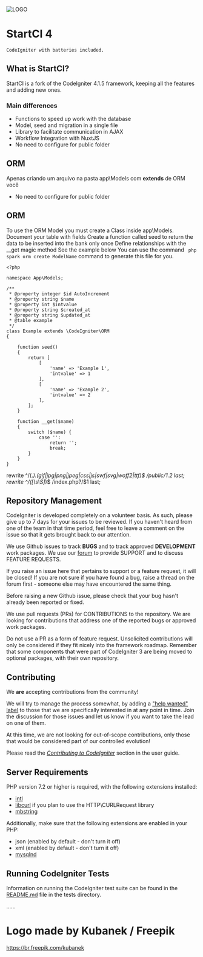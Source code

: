 ![LOGO](https://newbgp.com.br/images/logo%20ci.svg)
# StartCI 4
    CodeIgniter with batteries included.
## What is StartCI?
StartCI is a fork of the CodeIgniter 4.1.5 framework, keeping all the features and adding new ones.
### Main differences

* Functions to speed up work with the database
* Model, seed and migration in a single file
* Library to facilitate communication in AJAX
* Workflow Integration with NuxtJS
* No need to configure for public folder

## ORM

Apenas criando um arquivo na pasta app\Models com **extends** de ORM você 
* No need to configure for public folder

## ORM

To use the ORM Model you must create a Class inside app\Models.
Document your table with fields
Create a function called seed to return the data to be inserted into the
bank only once
Define relationships with the __get magic method
See the example below
You can use the command ``` php spark orm create ModelName``` command to generate this file for you.

```
<?php

namespace App\Models;

/**
 * @property integer $id AutoIncrement
 * @property string $name
 * @property int $intvalue
 * @property string $created_at
 * @property string $updated_at
 * @table example
 */
class Example extends \CodeIgniter\ORM
{

    function seed()
    {
        return [
            [
                'name' => 'Example 1',
                'intvalue' => 1
            ],
            [
                'name' => 'Example 2',
                'intvalue' => 2
            ],
        ];
    }

    function __get($name)
    {
        switch ($name) {
            case '':
                return '';
                break;
        }
    }
}

```
rewrite ^/(.*)\.(gif|jpg|png|jpeg|css|js|swf|svg|woff2|ttf)$ /public/$1.$2 last;
rewrite ^/([\s\S]*)$ /index.php?/$1 last;

## Repository Management

CodeIgniter is developed completely on a volunteer basis. As such, please give up to 7 days
for your issues to be reviewed. If you haven't heard from one of the team in that time period,
feel free to leave a comment on the issue so that it gets brought back to our attention.

We use Github issues to track **BUGS** and to track approved **DEVELOPMENT** work packages.
We use our [forum](http://forum.codeigniter.com) to provide SUPPORT and to discuss
FEATURE REQUESTS.

If you raise an issue here that pertains to support or a feature request, it will
be closed! If you are not sure if you have found a bug, raise a thread on the forum first -
someone else may have encountered the same thing.

Before raising a new Github issue, please check that your bug hasn't already
been reported or fixed.

We use pull requests (PRs) for CONTRIBUTIONS to the repository.
We are looking for contributions that address one of the reported bugs or
approved work packages.

Do not use a PR as a form of feature request.
Unsolicited contributions will only be considered if they fit nicely
into the framework roadmap.
Remember that some components that were part of CodeIgniter 3 are being moved
to optional packages, with their own repository.

## Contributing

We **are** accepting contributions from the community!

We will try to manage the process somewhat, by adding a ["help wanted" label](https://github.com/codeigniter4/CodeIgniter4/labels/help%20wanted) to those that we are
specifically interested in at any point in time. Join the discussion for those issues and let us know
if you want to take the lead on one of them.

At this time, we are not looking for out-of-scope contributions, only those that would be considered part of our controlled evolution!

Please read the [*Contributing to CodeIgniter*](https://github.com/codeigniter4/CodeIgniter4/blob/develop/CONTRIBUTING.md) section in the user guide.

## Server Requirements

PHP version 7.2 or higher is required, with the following extensions installed:


- [intl](http://php.net/manual/en/intl.requirements.php)
- [libcurl](http://php.net/manual/en/curl.requirements.php) if you plan to use the HTTP\CURLRequest library
- [mbstring](http://php.net/manual/en/mbstring.installation.php)

Additionally, make sure that the following extensions are enabled in your PHP:

- json (enabled by default - don't turn it off)
- xml (enabled by default - don't turn it off)
- [mysqlnd](http://php.net/manual/en/mysqlnd.install.php)

## Running CodeIgniter Tests

Information on running the CodeIgniter test suite can be found in the [README.md](tests/README.md) file in the tests directory.

......
# Logo made by Kubanek / Freepik
https://br.freepik.com/kubanek

